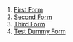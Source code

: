 <!--bl
    (filemeta
        (title "Each Form Explained")
    )
/bl-->

1. [First Form](./docs/FIRST-FORM.md)
2. [Second Form](./docs/SECOND-FORM.md)
3. [Third Form](./docs/THIRD-FORM.md)
3. [Test Dummy Form](./docs/TEST-DUMMY-FORM.md)
